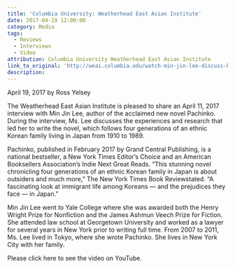 ```yaml
---
title: 'Columbia University: Weatherhead East Asian Institute'
date: 2017-04-19 12:00:00
category: Media
tags:
  - Reviews
  - Interviews
  - Video
attribution: Columbia University Weatherhead East Asian Institute
link_to_original: 'http://weai.columbia.edu/watch-min-jin-lee-discuss-her-acclaimed-new-novel-pachinko/'
description:
---
```



April 19, 2017 by Ross Yelsey

The Weatherhead East Asian Institute is pleased to share an April 11, 2017 interview with Min Jin Lee, author of the acclaimed new novel Pachinko. During the interview, Ms. Lee discusses the experiences and research that led her to write the novel, which follows four generations of an ethnic Korean family living in Japan from 1910 to 1989.

Pachinko, published in February 2017 by Grand Central Publishing, is a national bestseller, a New York Times Editor’s Choice and an American Booksellers Association’s Indie Next Great Reads. “This stunning novel chronicling four generations of an ethnic Korean family in Japan is about outsiders and much more,” The New York Times Book Reviewstated. “A fascinating look at immigrant life among Koreans — and the prejudices they face — in Japan.”

Min Jin Lee went to Yale College where she was awarded both the Henry Wright Prize for Nonfiction and the James Ashmun Veech Prize for Fiction. She attended law school at Georgetown University and worked as a lawyer for several years in New York prior to writing full time. From 2007 to 2011, Ms. Lee lived in Tokyo, where she wrote Pachinko. She lives in New York City with her family.

Please click here to see the video on YouTube.